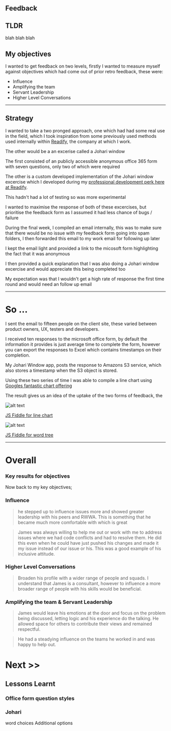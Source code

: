 
## Feedback

## TLDR

blah blah blah

## My objectives

I wanted to get feedback on two levels, firstly I wanted to measure myself against objectives which had come out of prior retro feedback, these were:

* Influence
* Amplifying the team
* Servant Leadership
* Higher Level Conversations

<hr/>


## Strategy

I wanted to take a two pronged approach, one which had had some real use in the field, which I took inspiration from some previously used methods used internally within [Readify](https://readify.net "readify web site"), the company at which I work. 

The other would be a an excerise called a Johari window

The first consisted of an publicly accessible anonymous office 365 form with seven questions, only two of which were required

The other is a custom developed implementation of the Johari window excercise which I developed during my [professional development perk here at Readify](https://stackoverflow.com/jobs/companies/readify "Readify's Stackoverflow page").

This hadn't had a lot of testing so was more experimental


I wanted to maximise the response of both of these excercises, but prioritise the feedback form as I assumed it had less chance of bugs / failure

During the final week, I compiled an email internally, this was to make sure that there would be no issue with my feedback form going into spam folders, I then forwarded this email to my work email for following up later

I kept the email light and provided a link to the micosoft form highlighting the fact that it was anonymous


I then provided a quick explanation that I was also doing a Johari window excercise and would appreciate this being completed too

My expectation was that I wouldn't get a high rate of response the first time round and would need an follow up email

<hr/>

# So ...

I sent the email to fifteen people on the client site, these varied between product owners, UX, testers and developers.

I received ten responses to the microsoft office form, by default the information it provides is just average time to complete the form, however you can export the responses to Excel which contains timestamps on their completion.

My Johari Window app, posts the response to Amazons S3 service, which also stores a timestamp when the S3 object is stored.

Using these two series of time I was able to compile a line chart using [Googles fantastic chart offering](https://developers.google.com/chart/interactive/docs/gallery/linechart "Google's line chart")

The result gives us an idea of the uptake of the two forms of feedback, the 

![alt text](https://s3-ap-southeast-1.amazonaws.com/jamesgoldswain/images/ResponseGraph.png "Responses")

[JS Fiddle for line chart](https://jsfiddle.net/jgoldswain/f2szgxun/13/ "JS Fiddle")

![alt text](https://s3-ap-southeast-1.amazonaws.com/jamesgoldswain/images/WordTree.png "Word Tree")

[JS Fiddle for word tree](https://jsfiddle.net/t2y9guqv "JS Fiddle")


<hr/>

# Overall 

### Key results for objectives

Now back to my key objectives;

### Influence

> he stepped up to influence issues more and showed greater leadership with his peers and RWWA. This is something that he became much more comfortable with which is great


> James was always willing to help me out or work with me to address issues where we had code conflicts and had to resolve them. He did this even when he could have just pushed his changes and made it my issue instead of our issue or his. This was a good example of his inclusive attitude.


### Higher Level Conversations

>Broaden his profile with a wider range of people and squads. I understand that James is a consultant, however to influence a more broader range of people with his skills would be beneficial.

### Amplifying the team & Servant Leadership

> James would leave his emotions at the door and focus on the problem being discussed, letting logic and his experience do the talking. He allowed space for others to contribute their views and remained respectful.

> He had a steadying influence on the teams he worked in and was happy to help out.

# Next >>
## Lessons Learnt

### Office form question styles

### Johari

word choices
Additional options

